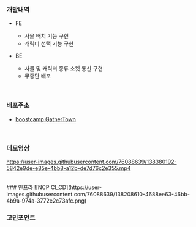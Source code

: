 ### 개발내역
- FE
  - 사물 배치 기능 구현
  - 캐릭터 선택 기능 구현

- BE
  - 사물 및 캐릭터 종류 소켓 통신 구현
  - 무중단 배포
<br/>

### 배포주소
- [boostcamp GatherTown](http://49.50.173.188/)
<br/>

### 데모영상
https://user-images.githubusercontent.com/76088639/138380192-5842e9de-e85e-4bb8-a12b-de7d76c2e355.mp4

<br/>
### 인프라
![NCP CI_CD](https://user-images.githubusercontent.com/76088639/138208610-4688ee63-46bb-4b9a-974a-3772e2c73afc.png)

### 고민포인트

